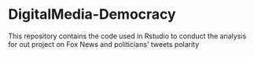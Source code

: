 # DigitalMedia-Democracy
This repository contains the code used in Rstudio to conduct the analysis for out project on Fox News and politicians' tweets polarity
